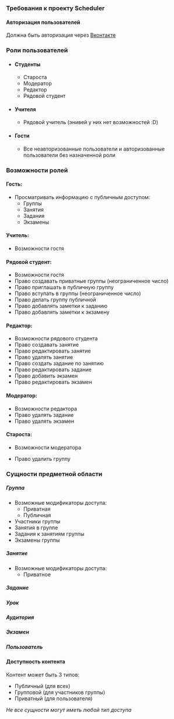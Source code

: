 ### Требования к проекту **Scheduler**

#### Авторизация пользователей

Должна быть авторизация через [Вконтакте](vk.com)

### Роли пользователей

* #### Студенты

  * Староста
  * Модератор
  * Редактор
  * Рядовой студент

* #### Учителя

  * Рядовой учитель (энивей у них нет возможностей :D)

* #### Гости

  * Все неавторизованные пользователи и авторизованные пользователи без назначенной роли

### Возможности ролей

#### Гость:

* Просматривать информацию с публичным доступом:
  * Группы
  * Занятия
  * Задания
  * Экзамены

#### Учитель:

* Возможности гостя

#### Рядовой студент:

* Возможности гостя
* Право создавать приватные группы (неограниченное число)
* Право приглашать в публичную группу
* Право вступать в группы (неограниченное число)
* Право делать группу публичной
* Право добавлять заметки к заданию
* Право добавлять заметки к экзамену

#### Редактор:

* Возможности рядового студента
* Право создавать занятие
* Право редактировать занятие
* Право удалять занятие
* Право создать задание по занятию
* Право редактировать задание
* Право добавить экзамен
* Право редактировать экзамен

#### Модератор:

* Возможности редактора
* Право удалять задание
* Право удалять экзамен

#### Староста:

* Возможности модератора

* Право удалить группу

### Сущности предметной области

##### Группа

* Возможные модификаторы доступа:
  * Приватная
  * Публичная
* Участники группы
* Занятия в группе
* Задания к занятиям группы
* Экзамены группы

##### Занятие

* Возможные модификаторы доступа:
  * Приватное

##### Задание

##### Урок

##### Аудитория

##### Экзамен

##### Пользователь



#### Доступность контента

Контент может быть 3 типов:

* Публичный (для всех)
* Групповой (для участников группы)
* Приватный (для пользователя)

*Не все сущности могут иметь любой тип доступа*